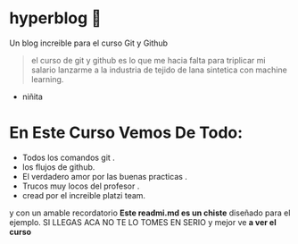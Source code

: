 # hyperblog 💚
Un blog increible para el curso Git y Github 
> el curso de git y github es lo que me hacia falta para triplicar mi salario 
lanzarme a la industria de tejido de lana sintetica con machine
learning.
- niñita

# En Este Curso Vemos De Todo:

- Todos los comandos git .
- los flujos de github.
- El verdadero amor por las buenas practicas .
- Trucos muy locos del profesor .
- cread por el increible platzi team.

y con un amable recordatorio **Este readmi.md es un chiste** diseñado para el 
ejemplo. SI LLEGAS ACA NO TE LO TOMES EN SERIO y mejor ve **a ver el curso**

